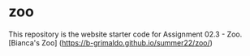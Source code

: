 # zoo
This repository is the website starter code for Assignment 02.3 - Zoo.
[Bianca's Zoo]
(https://b-grimaldo.github.io/summer22/zoo/)
